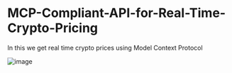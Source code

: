 # MCP-Compliant-API-for-Real-Time-Crypto-Pricing
In this we get real time crypto prices using Model Context Protocol

![image](https://github.com/user-attachments/assets/e37e4086-684d-4bca-9b3e-d817c0bfb288)
